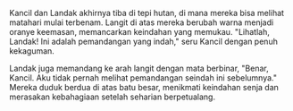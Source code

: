 Kancil dan Landak akhirnya tiba di tepi hutan, di mana mereka bisa melihat matahari mulai terbenam. Langit di atas mereka berubah warna menjadi oranye keemasan, memancarkan keindahan yang memukau. "Lihatlah, Landak! Ini adalah pemandangan yang indah," seru Kancil dengan penuh kekaguman.

Landak juga memandang ke arah langit dengan mata berbinar, "Benar, Kancil. Aku tidak pernah melihat pemandangan seindah ini sebelumnya." Mereka duduk berdua di atas batu besar, menikmati keindahan senja dan merasakan kebahagiaan setelah seharian berpetualang.
